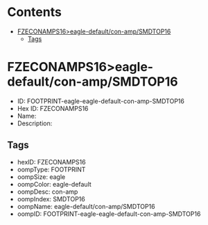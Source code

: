 



Contents
========

* [FZECONAMPS16>eagle-default/con-amp/SMDTOP16](#fzeconamps16eagle-defaultcon-ampsmdtop16)
	* [Tags](#tags)

# FZECONAMPS16>eagle-default/con-amp/SMDTOP16

- ID: FOOTPRINT-eagle-eagle-default-con-amp-SMDTOP16
- Hex ID: FZECONAMPS16
- Name: 
- Description: 

## Tags

- hexID: FZECONAMPS16
- oompType: FOOTPRINT
- oompSize: eagle
- oompColor: eagle-default
- oompDesc: con-amp
- oompIndex: SMDTOP16
- oompName: eagle-default/con-amp/SMDTOP16
- oompID: FOOTPRINT-eagle-eagle-default-con-amp-SMDTOP16
